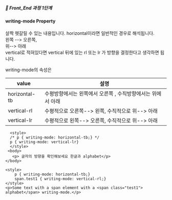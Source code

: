 ##### 🍑  Front_End 과정 1단계 

#### writing-mode Property     
살짝 헷갈릴 수 있는 내용입니다. horizontal이라면 일반적인 경우로 해석됩니다.    
왼쪽 --> 오른쪽,   
위--> 아래   
vertical로 적혀있다면 vertical 뒤에 있는 rl 또는 lr 가 방향을 결정한다고 생각하면 됩니다.    

writing-mode의 속성은  

| value | 설명 |
|---|---|
| horizontal-tb | 수평방향에서는 왼쪽에서 오른쪽 , 수직방향에서는 위에서 아래 |
| vertical-rl |	수평적으로 오른쪽--> 왼쪽,  수직적으로  위--> 아래 |
| vertical-lr	|  수평적으로 왼쪽--> 오른쪽, 수직적으로  위--> 아래 |

```
  <style> 
  /* p { writing-mode: horizontal-tb;} */
  p { writing-mode: vertical-lr}
  </style>
 <body>
   <p> 글자의 방향을 확인해보세요 한글과 alphabet</p>
</body>
```
```
<style>
    p { writing-mode: horizontal-tb;}
    span.test1 { writing-mode: vertical-rl;}
</style>
<p>Some text with a span element with a <span class="test1"> alphabet</span> writing-mode.</p>
```
 

